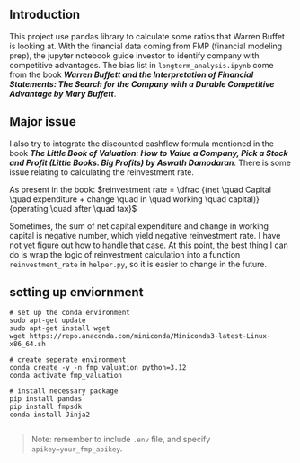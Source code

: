## Introduction

This project use pandas library to calculate some ratios that Warren Buffet is looking at. With the financial data coming from FMP (financial modeling prep), the jupyter notebook guide investor to identify company with competitive advantages. The bias list in `longterm_analysis.ipynb` come from the book <b><i>Warren Buffett and the Interpretation of Financial Statements: The Search for the Company with a Durable Competitive Advantage
by Mary Buffett</i></b>.

## Major issue

I also try to integrate the discounted cashflow formula mentioned in the book <b><i>The Little Book of Valuation: How to Value a Company, Pick a Stock and Profit (Little Books. Big Profits)
by Aswath Damodaran</i></b>. There is some issue relating to calculating the reinvestment rate.

As present in the book:
$reinvestment rate = \dfrac {(net \quad Capital \quad expenditure + change \quad in \quad working \quad capital)} {operating \quad after \quad tax}$

Sometimes, the sum of net capital expenditure and change in working capital is negative number, which yield negative reinvestment rate. I have not yet figure out how to handle that case. At this point, the best thing I can do is wrap the logic of reinvestment calculation into a function `reinvestment_rate` in `helper.py`, so it is easier to change in the future.

## setting up enviornment

```shell
# set up the conda environment
sudo apt-get update
sudo apt-get install wget
wget https://repo.anaconda.com/miniconda/Miniconda3-latest-Linux-x86_64.sh

# create seperate environment
conda create -y -n fmp_valuation python=3.12
conda activate fmp_valuation

# install necessary package
pip install pandas
pip install fmpsdk
conda install Jinja2


```

> Note: remember to include `.env` file, and specify `apikey=your_fmp_apikey`.
